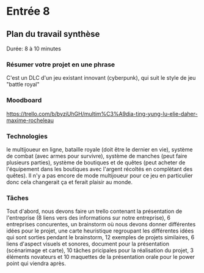 # Entrée 8
## Plan du travail synthèse
Durée: 8 à 10 minutes

### Résumer votre projet en une phrase
C'est un DLC d'un jeu existant innovant (cyberpunk), qui suit le style de jeu "battle royal"

### Moodboard
https://trello.com/b/byziUhGH/multim%C3%A9dia-ting-yung-lu-elie-daher-maxime-rocheleau

### Technologies
le multijoueur en ligne, bataille royale (doit être le dernier en vie), système de combat (avec armes pour survivre), système de manches (peut faire plusieurs parties), système de boutiques et de quêtes (peut acheter de l'équipement dans les boutiques avec l'argent récoltés en complètant des quêtes). Il n'y a pas encore de mode multijoueur pour ce jeu en particulier donc cela changerait ça et ferait plaisir au monde.

### Tâches
Tout d'abord, nous devons faire un trello contenant la présentation de l'entreprise (8 liens vers des informations sur notre entreprise), 6 entreprises concurentes, un brainstorm où nous devons donner différentes idées pour le projet, une carte heuristique regroupant les différentes idées qui sont sorties pendant le brainstorm, 12 exemples de projets similaires, 6 liens d'aspect visuels et sonores, document pour la présentation (scénarimage et carte), 10 tâches pricipales pour la réalisation du projet, 3 éléments novateurs et 10 maquettes de la présentation orale pour le power point qui viendra après.

